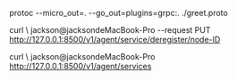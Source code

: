 protoc --micro_out=. --go_out=plugins=grpc:. ./greet.proto

curl \                                                                                                                                                                         jackson@jacksondeMacBook-Pro
    --request PUT \
    http://127.0.0.1:8500/v1/agent/service/deregister/node-ID

curl \                                                                                                                                                                         jackson@jacksondeMacBook-Pro
    http://127.0.0.1:8500/v1/agent/services

